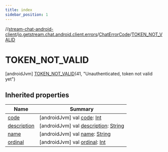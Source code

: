 ```yaml
---
title: index
sidebar_position: 1
---
```

//[stream-chat-android-client](../../../../index.md)/[io.getstream.chat.android.client.errors](../../index.md)/[ChatErrorCode](../index.md)/[TOKEN_NOT_VALID](index.md)



# TOKEN_NOT_VALID  
 [androidJvm] [TOKEN_NOT_VALID](index.md)(41, "Unauthenticated, token not valid yet")  
   


## Inherited properties  
  
|  Name |  Summary | 
|---|---|
| <a name="io.getstream.chat.android.client.errors/ChatErrorCode.TOKEN_NOT_VALID/code/#/PointingToDeclaration/"></a>[code](code.md)| <a name="io.getstream.chat.android.client.errors/ChatErrorCode.TOKEN_NOT_VALID/code/#/PointingToDeclaration/"></a> [androidJvm] val [code](code.md): [Int](https://kotlinlang.org/api/latest/jvm/stdlib/kotlin/-int/index.html)   <br/>|
| <a name="io.getstream.chat.android.client.errors/ChatErrorCode.TOKEN_NOT_VALID/description/#/PointingToDeclaration/"></a>[description](description.md)| <a name="io.getstream.chat.android.client.errors/ChatErrorCode.TOKEN_NOT_VALID/description/#/PointingToDeclaration/"></a> [androidJvm] val [description](description.md): [String](https://kotlinlang.org/api/latest/jvm/stdlib/kotlin/-string/index.html)   <br/>|
| <a name="io.getstream.chat.android.client.errors/ChatErrorCode.TOKEN_NOT_VALID/name/#/PointingToDeclaration/"></a>[name](name.md)| <a name="io.getstream.chat.android.client.errors/ChatErrorCode.TOKEN_NOT_VALID/name/#/PointingToDeclaration/"></a> [androidJvm] val [name](name.md): [String](https://kotlinlang.org/api/latest/jvm/stdlib/kotlin/-string/index.html)   <br/>|
| <a name="io.getstream.chat.android.client.errors/ChatErrorCode.TOKEN_NOT_VALID/ordinal/#/PointingToDeclaration/"></a>[ordinal](ordinal.md)| <a name="io.getstream.chat.android.client.errors/ChatErrorCode.TOKEN_NOT_VALID/ordinal/#/PointingToDeclaration/"></a> [androidJvm] val [ordinal](ordinal.md): [Int](https://kotlinlang.org/api/latest/jvm/stdlib/kotlin/-int/index.html)   <br/>|

